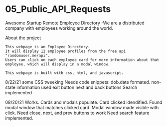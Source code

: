 # 05_Public_API_Requests
 Awesome Startup Remote Employee Directory
 -We are a distributed company with employees working around the world.

 About the project

    This webpage is an Employee Directory.
    It will display 12 employee profiles from the free api "randomuser.me/api".
    Users can click on each employee card for more information about that employee, which will display in a modal window.

    This webpage is built with css, html, and javascript. 


8/22/21
some CSS tweeking
Needs code snippets: dob.date formated. non-state information used
exit button
next and back buttons
Search implemented



08/20/21
Works. Cards and modals populate.
 Card clicked idendified.
  Found modal window that matches clicked card.
   Modal window made visible with click.
Need close, next, and prev buttons to work
Need search feature implemented.
 
